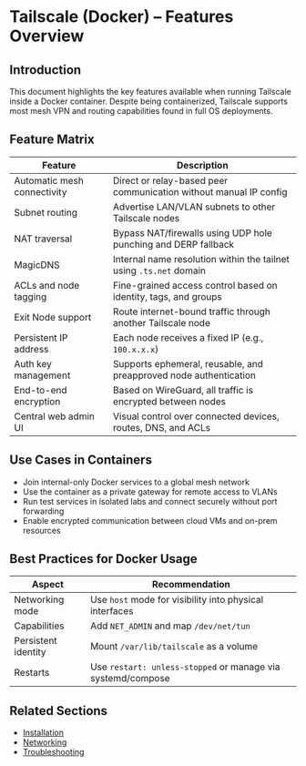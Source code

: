 # Tailscale (Docker) – Features Overview

## Introduction

This document highlights the key features available when running Tailscale inside a Docker container. Despite being containerized, Tailscale supports most mesh VPN and routing capabilities found in full OS deployments.

## Feature Matrix

| Feature                     | Description                                                               |
|-----------------------------|---------------------------------------------------------------------------|
| Automatic mesh connectivity | Direct or relay-based peer communication without manual IP config        |
| Subnet routing              | Advertise LAN/VLAN subnets to other Tailscale nodes                      |
| NAT traversal               | Bypass NAT/firewalls using UDP hole punching and DERP fallback           |
| MagicDNS                    | Internal name resolution within the tailnet using `.ts.net` domain       |
| ACLs and node tagging       | Fine-grained access control based on identity, tags, and groups          |
| Exit Node support           | Route internet-bound traffic through another Tailscale node              |
| Persistent IP address       | Each node receives a fixed IP (e.g., `100.x.x.x`)                        |
| Auth key management         | Supports ephemeral, reusable, and preapproved node authentication        |
| End-to-end encryption       | Based on WireGuard, all traffic is encrypted between nodes               |
| Central web admin UI        | Visual control over connected devices, routes, DNS, and ACLs             |

## Use Cases in Containers

- Join internal-only Docker services to a global mesh network
- Use the container as a private gateway for remote access to VLANs
- Run test services in isolated labs and connect securely without port forwarding
- Enable encrypted communication between cloud VMs and on-prem resources

## Best Practices for Docker Usage

| Aspect              | Recommendation                                                  |
|---------------------|------------------------------------------------------------------|
| Networking mode     | Use `host` mode for visibility into physical interfaces          |
| Capabilities        | Add `NET_ADMIN` and map `/dev/net/tun`                          |
| Persistent identity | Mount `/var/lib/tailscale` as a volume                          |
| Restarts            | Use `restart: unless-stopped` or manage via systemd/compose     |

## Related Sections

- [Installation](installation.md)
- [Networking](network.md)
- [Troubleshooting](../troubleshooting/general.md)

